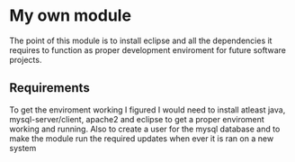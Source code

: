 # My own module

The point of this module is to install eclipse and all the dependencies it requires to function as proper development enviroment for future software projects.

## Requirements

To get the enviroment working I figured I would need to install atleast java, mysql-server/client, apache2 and eclipse to get a proper enviroment working and running. Also to create a user for the mysql database and to make the module run the required updates when ever it is ran on a new system
